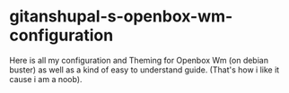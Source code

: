 # gitanshupal-s-openbox-wm-configuration
Here is all my configuration and Theming for Openbox Wm (on debian buster) as well as a kind of easy to understand guide. (That's how i like it cause i am a noob).
